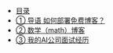 * [目录](README.md)
 * [①  导语  如何部署免费博客？](docs/ch01.md)
 * [② 数学（math）博客](docs/ch02.md)
 * [③ 我的AI公司面试经历](docs/ch03.md)